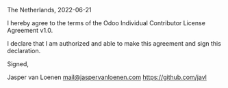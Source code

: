 The Netherlands, 2022-06-21

I hereby agree to the terms of the Odoo Individual Contributor License
Agreement v1.0.

I declare that I am authorized and able to make this agreement and sign this
declaration.

Signed,

Jasper van Loenen mail@jaspervanloenen.com https://github.com/javl
